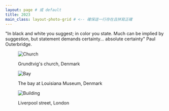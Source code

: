 ```yaml
---
layout: page # 或 default
title: 2023
main_class: layout-photo-grid # <-- 確保這一行存在且拼寫正確
---
```


<div class="intro-word">
  <p>"In black and white you suggest; in color you state. Much can be implied by suggestion, but statement demands certainty... absolute certainty" Paul Outerbridge.</p>
</div>



<figure class="photo-container">

  <img src="{{ '/assets/images/main img/Church.webp' | relative_url }}" alt="Church" loading="lazy"
       srcset="{{ '/assets/images/main img/church.webp' | relative_url }} 300w,
               {{ '/assets/images/main img/church.webp' | relative_url }} 600w,
               {{ '/assets/images/main img/church.webp' | relative_url }} 1200w" />
  <figcaption>Grundtvig's church, Denmark</figcaption>
</figure>

<figure class="photo-container">

  <img src="{{ '/assets/images/main img/Bay.webp' | relative_url }}" alt="Bay" loading="lazy"
       srcset="{{ '/assets/images/main img/Bay.webp' | relative_url }} 300w,
               {{ '/assets/images/main img/Bay.webp' | relative_url }} 600w,
               {{ '/assets/images/main img/Bay.webp' | relative_url }} 1200w" />
  <figcaption>The bay at Louisiana Museum, Denmark</figcaption>
</figure>

<figure class="photo-container">
  
  <img src="{{ '/assets/images/main img/Building.webp' | relative_url }}" alt="Building" loading="lazy"
       srcset="{{ '/assets/images/main img/building.webp' | relative_url }} 300w,
               {{ '/assets/images/main img/building.webp' | relative_url }} 600w,
               {{ '/assets/images/main img/building.webp' | relative_url }} 1200w" />
  <figcaption>Liverpool street, London</figcaption>
</figure>